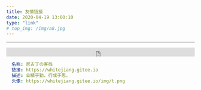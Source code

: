 ```yaml
---
title: 友情链接
date: 2020-04-19 13:00:10
type: "link"
# top_img: /img/a8.jpg
---
```

<!-- 灯笼 -->
<!-- <div class="dengl"><div class="d-box"><div class="d1"><span></span><span><p></p></span><ul><li></li><li> </li><li><span></span></li><li> </li><li> </li></ul></div><div class="d2"><span></span><span><p></p></span><ul><li></li><li> </li><li><span></span></li><li> </li><li> </li></ul></div></div>
<div class="d-box1"><div class="d1"><span></span><span><p></p></span><ul><li></li><li> </li><li><span></span></li><li> </li><li> </li></ul></div><div class="d2"><span></span><span><p></p></span><ul><li></li><li> </li><li><span></span></li><li> </li><li>  </li></ul></div></div></div> -->

<hr>
<!-- 天气插件 -->
<strong><iframe scrolling="no" src="https://tianqiapi.com/api.php?style=ta&amp;skin=orange" frameborder="0" width="100%" height="24" allowtransparency="true"></iframe></strong>

```yml
  名称: 尼古丁の客栈
  链接: https://whitejiang.gitee.io
  描述: 业精于勤，行成于思。
  头像: https://whitejiang.gitee.io/img/t.png
```

<!-- <style>
    * {
    box-sizing: border-box;
}
  /* 移动端显示/隐藏 /none/block，可自定义显示一个 */
  @media screen and (max-width: 970px) {
    .d-box1 {
      display: none;
    }
    .dengl .d-box {
      right: 0px;
      top: -40px;
      /* 自定义灯笼大小 */
      transform: scale(0.4);
    }
  }
  .dengl{
    position: fixed;
    z-index: 9;
  }
  /* .d-box,.d-box1{
    z-index: 9;
  } */
  .d-box {
    position: fixed;
    /* 自定义灯笼的位置 */
    right: 85px;
    top: 0;
    /* 自定义灯笼大小 */
    transform: scale(0.8);
  }
  .d-box1 {
    position: fixed;
    /* 自定义灯笼的位置 */
    left: 0;
    top: 0;
    /* 自定义灯笼大小 */
    transform: scale(0.8);
  }
  /* 修改灯笼的字体 */
  .d-box .d1::after {
    content: '业精于勤';
  }
  .d-box1 .d1::after {
    content: '行成于思';
  }
  .d-box1 .d1,
  .d-box1 .d2,
  .d-box1 .d1::after,
  .d-box1 .d1::before,
  .d-box1 .d2::after,
  .d-box1 .d2::before,
  .d-box1 .d2 ul li span,
  .d-box1 .d1 ul li span {
    background-color: #f01f1a;
    border: 5px solid #5c1713;
    /* 自定义灯笼的阴影 */
    box-shadow: 0 5px 61px rgba(255, 240, 29, 0.88);
  }
  .d1,
  .d2,
  .d1::after,
  .d1::before,
  .d2::after,
  .d2::before,
  .d2 ul li span,
  .d1 ul li span {
    background-color: #f01f1a;
    border: 5px solid #5c1713;
    /* 自定义灯笼的阴影 */
    box-shadow: 0 5px 61px #ff1d1d;
  }
  .d1::after,
  .d1::before {
    height: 82px;
    position: absolute;
    top: 0;
    content: '';
    font-size: 17px;
  }
  .d1,
  .d2 {
    position: relative;
    animation: swing 4s linear infinite;
    transform-origin: top center;
  }
  .d1 {
    width: 160px;
    top: 100px;
    height: 90px;
    right: 0;
    border-radius: 80px/49px;
  }
  .d1::before {
    top: -5px;
    right: 7px;
    width: 123px;
    border-radius: 62px/52px;
  }
  .d1::after {
    text-align: center;
    line-height: 90px;
    color: #ffe31d;
    font-weight: 600;
    top: -5px;
    right: 35px;
    width: 69px;
    border-radius: 41px/49px;
  }
  .d1 span {
    position: absolute;
    top: 84px;
    left: 49px;
    width: 50px;
    height: 16px;
    z-index: 2;
    border-radius: 0 0 10px 10px;
    background-color: #ffe31d;
    border: 5px solid #5c1713;
  }
  .d1 span:nth-child(2) {
    top: -17px;
    border-radius: 10px 10px 0 0;
  }
  .d1 p {
    position: absolute;
    top: -31px;
    left: 13px;
    width: 16px;
    height: 13px;
    border-radius: 25px;
    border: 5px solid #5c1713;
    border-bottom: 0;
  }
  .d1 ul {
    position: relative;
    top: 80px;
    left: 13px;
    width: 54px;
    display: flex;
  }
  .d1 li {
    flex: 1;
    list-style: none;
    height: 24px;
    margin: 0px 2.5px;
    width: 5px;
    border-radius: 5px;
    border-right: 3.5px solid #5c1713;
  }
  .d1 ul li:nth-child(3) {
    content: '';
    height: 50px;
  }
  .d1 ul li:nth-child(3)::before {
    content: '';
    position: absolute;
    top: 47px;
    left: 54px;
    width: 5px;
    height: 5px;
    border-radius: 5px 5px 10px 10px;
    background-color: #ffe31d;
    border: 5px solid #5c1713;
  }
  .d1 ul li span {
    position: absolute;
    top: 20px;
    left: 55px;
    width: 13px;
    height: 19px;
    border-radius: 14px;
  }
  .d2::after,
  .d2::before {
    position: absolute;
    height: 128px;
    top: -3px;
    content: '';
  }
  .d2 {
    width: 199px;
    height: 128px;
    top: -61px;
    right: -122px;
    border-radius: 98px/70px;
  }
  .d2::before {
    top: -8px;
    right: 18px;
    width: 143px;
    border-radius: 69px/67px;
  }
  /* 自定义背景图片 */
  /* https://7.dusays.com/2021/02/03/7e1a77cf800cf.png */
  .d2::after {
    top: -8px;
    right: 51px;
    width: 75px;
    border-radius: 57px/89px;
    background: url(https://7.dusays.com/2021/02/03/7e1a77cf800cf.png) no-repeat;
    background-position: center;
    background-size: 92px auto;
  }
  .d2 span {
    position: absolute;
    top: 123px;
    left: 68px;
    width: 55px;
    height: 14px;
    z-index: 2;
    border-radius: 0 0 10px 10px;
    background-color: #ffe31d;
    border: 5px solid #5c1713;
  }
  .d2 span:nth-child(2) {
    top: -16px;
    border-radius: 10px 10px 0 0;
  }
  .d2 p {
    position: absolute;
    top: -32px;
    left: 13px;
    width: 19px;
    height: 13px;
    border-radius: 25px;
    border: 5px solid #5c1713;
    border-bottom: 0;
  }
  .d2 ul {
    position: relative;
    top: 121px;
    left: 32px;
    width: 53px;
    display: flex;
  }
  .d2 li {
    flex: 1;
    list-style: none;
    height: 24px;
    margin: 0px 3px;
    width: 4px;
    border-radius: 7px;
    border-right: 3px solid #5c1713;
  }
  .d2 ul li:nth-child(3) {
    content: '';
    height: 60px;
  }
  .d2 ul li:nth-child(3)::before {
    content: '';
    position: absolute;
    top: 59px;
    left: 53px;
    width: 9px;
    height: 6px;
    border-radius: 5px 5px 10px 10px;
    background-color: #ffe31d;
    border: 5px solid #5c1713;
  }
  .d2 ul li span {
    position: absolute;
    top: 21px;
    left: 54px;
    width: 18px;
    height: 17px;
    border-radius: 20px;
  }
  @keyframes swing {
    0% {
      transform: rotate(0);
    }
    25% {
      transform: rotate(-13deg);
    }
    50% {
      transform: rotate(0);
    }
    75% {
      transform: rotate(13deg);
    }
    100% {
      transform: rotate(0);
    }
  }
  
</style> -->
